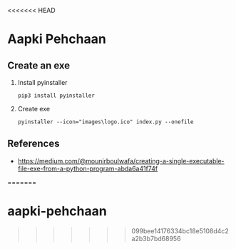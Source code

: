 <<<<<<< HEAD

# Aapki Pehchaan

## Create an exe

1. Install pyinstaller

    `pip3 install pyinstaller`

2. Create exe

    `pyinstaller --icon="images\logo.ico" index.py --onefile`

## References

 - https://medium.com/@mounirboulwafa/creating-a-single-executable-file-exe-from-a-python-program-abda6a41f74f

=======
# aapki-pehchaan
>>>>>>> 099bee14176334bc18e5108d4c2a2b3b7bd68956
